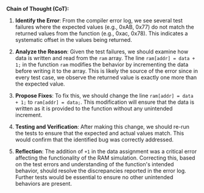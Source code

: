 **Chain of Thought (CoT):**

1. **Identify the Error**:
   From the compiler error log, we see several test failures where the expected values (e.g., 0xAB, 0x77) do not match the returned values from the function (e.g., 0xac, 0x78). This indicates a systematic offset in the values being returned.

2. **Analyze the Reason**:
   Given the test failures, we should examine how data is written and read from the `ram` array. The line `ram[addr] = data + 1;` in the function `ram` modifies the behavior by incrementing the data before writing it to the array. This is likely the source of the error since in every test case, we observe the returned value is exactly one more than the expected value.

3. **Propose Fixes**:
   To fix this, we should change the line `ram[addr] = data + 1;` to `ram[addr] = data;`. This modification will ensure that the data is written as it is provided to the function without any unintended increment.

4. **Testing and Verification**:
   After making this change, we should re-run the tests to ensure that the expected and actual values match. This would confirm that the identified bug was correctly addressed.

5. **Reflection**:
   The addition of `+1` in the data assignment was a critical error affecting the functionality of the RAM simulation. Correcting this, based on the test errors and understanding of the function's intended behavior, should resolve the discrepancies reported in the error log. Further tests would be essential to ensure no other unintended behaviors are present.